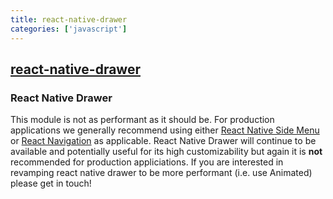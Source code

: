 ```yaml
---
title: react-native-drawer
categories: ['javascript']
---
```

## [react-native-drawer](https://github.com/root-two/react-native-drawer)

### React Native Drawer

This module is not as performant as it should be. For production applications we generally recommend using either [React Native Side Menu](https://github.com/react-native-community/react-native-side-menu) or [React Navigation](https://github.com/react-navigation/react-navigation) as applicable. React Native Drawer will continue to be available and potentially useful for its high customizability but again it is **not** recommended for production appliciations. If you are interested in revamping react native drawer to be more performant (i.e. use Animated) please get in touch!

